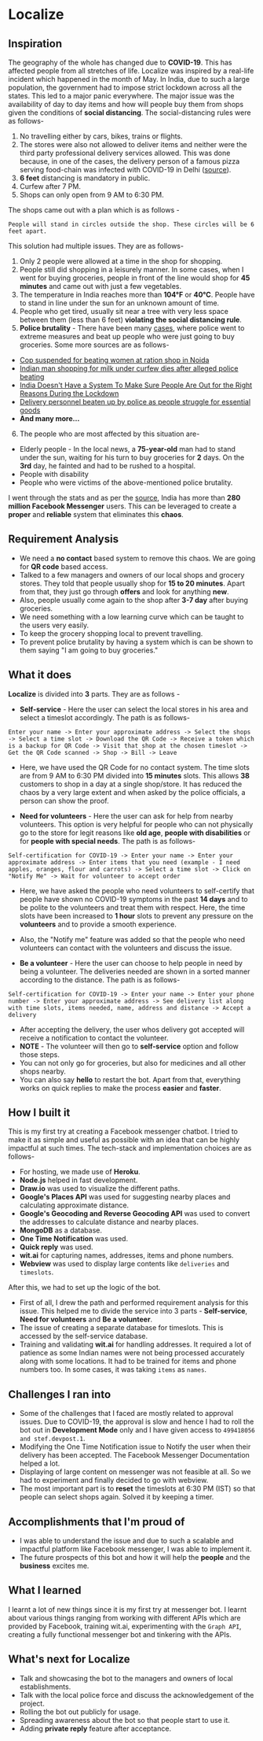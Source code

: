 # Localize
## Inspiration
The geography of the whole has changed due to **COVID-19**. This has affected people from all stretches of life. Localize was inspired by a real-life incident which happened in the month of May. In India, due to such a large population, the government had to impose strict lockdown across all the states. This led to a major panic everywhere. The major issue was the availability of day to day items and how will people buy them from shops given the conditions of **social distancing**.
The social-distancing rules were as follows-
1. No travelling either by cars, bikes, trains or flights.
2. The stores were also not allowed to deliver items and neither were the third party professional delivery services allowed. This was done because, in one of the cases, the delivery person of a famous pizza serving food-chain was infected with COVID-19 in Delhi ([source](https://www.indiatoday.in/india/story/delhi-pizza-delivery-boy-tests-positive-for-coronavirus-1667501-2020-04-16)).
3. **6 feet** distancing is mandatory in public.
4. Curfew after 7 PM.
5. Shops can only open from 9 AM to 6:30 PM.

The shops came out with a plan which is as follows - 

`People will stand in circles outside the shop. These circles will be 6 feet apart.`

This solution had multiple issues. They are as follows-
1. Only 2 people were allowed at a time in the shop for shopping.
2. People still did shopping in a leisurely manner. In some cases, when I went for buying groceries, people in front of the line would shop for **45 minutes** and came out with just a few vegetables.
3. The temperature in India reaches more than **104°F** or **40°C**. People have to stand in line under the sun for an unknown amount of time.
4. People who get tired, usually sit near a tree with very less space between them (less than 6 feet) **violating the social distancing rule**.
5. **Police brutality** - There have been many [cases](https://www.newindianexpress.com/cities/chennai/2020/mar/26/chennai-cops-harass-beat-up-residents-stepping-out-to-buy-groceries-amid-covid-19-lockdown-2121908.html), where police went to extreme measures and beat up people who were just going to buy groceries. Some more sources are as follows-
  * [Cop suspended for beating women at ration shop in Noida](https://www.newindianexpress.com/nation/2020/may/16/covid-19-lockdown-cop-suspended-for-beating-women-at-ration-shop-in-noida-2144240.html)
  * [Indian man shopping for milk under curfew dies after alleged police beating](https://www.telegraph.co.uk/news/2020/03/26/indian-man-shopping-groceries-curfew-dies-police-beating/)
  * [India Doesn't Have a System To Make Sure People Are Out for the Right Reasons During the Lockdown](https://www.vice.com/en_in/article/3a8e9v/india-lockdown-police-beating-essential-shoppers-doctors)
  * [Delivery personnel beaten up by police as people struggle for essential goods](https://yourstory.com/2020/03/coronavirus-lockdown-essential-goods-delivery-police-harassment)
  * **And many more...**
6. The people who are most affected by this situation are-
  * Elderly people - In the local news, a **75-year-old** man had to stand under the sun, waiting for his turn to buy groceries for **2** days. On the **3rd** day, he fainted and had to be rushed to a hospital.
  * People with disability
  * People who were victims of the above-mentioned police brutality.

I went through the stats and as per the [source](https://napoleoncat.com/stats/messenger-users-in-india/2020/05), India has more than **280 million Facebook Messenger** users. This can be leveraged to create a **proper** and **reliable** system that eliminates this **chaos**.

## Requirement Analysis
* We need a **no contact** based system to remove this chaos. We are going for **QR code** based access.
* Talked to a few managers and owners of our local shops and grocery stores. They told that people usually shop for **15 to 20 minutes**. Apart from that, they just go through **offers** and look for anything **new**.
* Also, people usually come again to the shop after **3-7 day** after buying groceries.
* We need something with a low learning curve which can be taught to the users very easily.
* To keep the grocery shopping local to prevent travelling.
* To prevent police brutality by having a system which is can be shown to them saying "I am going to buy groceries."

## What it does
**Localize** is divided into **3** parts. They are as follows - 
* **Self-service** - Here the user can select the local stores in his area and select a timeslot accordingly. The path is as follows-

```
Enter your name -> Enter your approximate address -> Select the shops -> Select a time slot -> Download the QR Code -> Receive a token which is a backup for QR Code -> Visit that shop at the chosen timeslot -> Get the QR Code scanned -> Shop -> Bill -> Leave
```

  * Here, we have used the QR Code for no contact system. The time slots are from 9 AM to 6:30 PM divided into **15 minutes** slots. This allows **38** customers to shop in a day at a single shop/store. It has reduced the chaos by a very large extent and when asked by the police officials, a person can show the proof.

* **Need for volunteers** - Here the user can ask for help from nearby volunteers. This option is very helpful for people who can not physically go to the store for legit reasons like **old age**, **people with disabilities** or for **people with special needs**. The path is as follows-

```
Self-certification for COVID-19 -> Enter your name -> Enter your approximate address -> Enter items that you need (example - I need apples, oranges, flour and carrots) -> Select a time slot -> Click on "Notify Me" -> Wait for volunteer to accept order
```

  * Here, we have asked the people who need volunteers to self-certify that people have shown no COVID-19 symptoms in the past **14 days** and to be polite to the volunteers and treat them with respect. Here, the time slots have been increased to **1 hour** slots to prevent any pressure on the **volunteers** and to provide a smooth experience.
  * Also, the "Notify me" feature was added so that the people who need volunteers can contact with the volunteers and discuss the issue.

* **Be a volunteer** - Here the user can choose to help people in need by being a volunteer. The deliveries needed are shown in a sorted manner according to the distance. The path is as follows-

```
Self-certification for COVID-19 -> Enter your name -> Enter your phone number -> Enter your approximate address -> See delivery list along with time slots, items needed, name, address and distance -> Accept a delivery
```

  * After accepting the delivery, the user whos delivery got accepted will receive a notification to contact the volunteer.
  * **NOTE** - The volunteer will then go to **self-service** option and follow those steps.
  * You can not only go for groceries, but also for medicines and all other shops nearby.
  * You can also say **hello** to restart the bot. Apart from that, everything works on quick replies to make the process **easier** and **faster**.

## How I built it
This is my first try at creating a Facebook messenger chatbot. I tried to make it as simple and useful as possible with an idea that can be highly impactful at such times. The tech-stack and implementation choices are as follows-
* For hosting, we made use of **Heroku**.
* **Node.js** helped in fast development.
* **Draw.io** was used to visualize the different paths.
* **Google's Places API** was used for suggesting nearby places and calculating approximate distance.
* **Google's Geocoding and Reverse Geocoding API** was used to convert the addresses to calculate distance and nearby places.
* **MongoDB** as a database.
* **One Time Notification** was used.
* **Quick reply** was used.
* **wit.ai** for capturing names, addresses, items and phone numbers.
* **Webview** was used to display large contents like `deliveries` and `timeslots`.

After this, we had to set up the logic of the bot.
* First of all, I drew the path and performed requirement analysis for this issue. This helped me to divide the service into 3 parts - **Self-service**, **Need for volunteers** and **Be a volunteer**.
* The issue of creating a separate database for timeslots. This is accessed by the self-service database.
* Training and validating **wit.ai** for handling addresses. It required a lot of patience as some Indian names were not being processed accurately along with some locations. It had to be trained for items and phone numbers too. In some cases, it was taking `items` as `names`.

## Challenges I ran into
* Some of the challenges that I faced are mostly related to approval issues. Due to COVID-19, the approval is slow and hence I had to roll the bot out in **Development Mode** only and I have given access to `499418056 and stef.devpost.1`.
* Modifying the One Time Notification issue to Notify the user when their delivery has been accepted. The Facebook Messenger Documentation helped a lot.
* Displaying of large content on messenger was not feasible at all. So we had to experiment and finally decided to go with webview.
* The most important part is to **reset** the timeslots at 6:30 PM (IST) so that people can select shops again. Solved it by keeping a timer.

## Accomplishments that I'm proud of
* I was able to understand the issue and due to such a scalable and impactful platform like Facebook messenger, I was able to implement it.
* The future prospects of this bot and how it will help the **people** and the **business** excites me.

## What I learned
I learnt a lot of new things since it is my first try at messenger bot. I learnt about various things ranging from working with different APIs which are provided by Facebook, training wit.ai, experimenting with the `Graph API`, creating a fully functional messenger bot and tinkering with the APIs.

## What's next for Localize
* Talk and showcasing the bot to the managers and owners of local establishments.
* Talk with the local police force and discuss the acknowledgement of the project.
* Rolling the bot out publicly for usage.
* Spreading awareness about the bot so that people start to use it.
* Adding **private reply** feature after acceptance.
